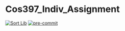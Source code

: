 # Cos397_Indiv_Assignment
[![Sort Lib](https://github.com/SophieWalden/Cos397_Indiv_Assignment/actions/workflows/main.yml/badge.svg)](https://github.com/SophieWalden/Cos397_Indiv_Assignment/actions/workflows/main.yml)
[![pre-commit](https://github.com/SophieWalden/Cos397_Indiv_Assignment/actions/workflows/.pre-commit.yml/badge.svg)](https://github.com/SophieWalden/Cos397_Indiv_Assignment/actions/workflows/.pre-commit.yml)
